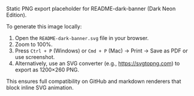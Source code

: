Static PNG export placeholder for README-dark-banner (Dark Neon Edition).

To generate this image locally:
1. Open the `README-dark-banner.svg` file in your browser.
2. Zoom to 100%.
3. Press `Ctrl + P` (Windows) or `Cmd + P` (Mac) → Print → Save as PDF or use screenshot.
4. Alternatively, use an SVG converter (e.g., https://svgtopng.com) to export as 1200×260 PNG.

This ensures full compatibility on GitHub and markdown renderers that block inline SVG animation.

